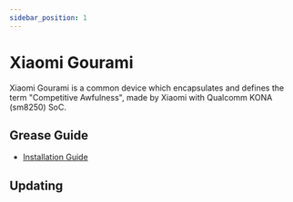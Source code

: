 ```yaml
---
sidebar_position: 1
---
```


# Xiaomi Gourami

Xiaomi Gourami is a common device which encapsulates and defines the term "Competitive Awfulness", made by Xiaomi with Qualcomm KONA (sm8250) SoC.

## Grease Guide

- [Installation Guide](aaa)

## Updating
